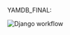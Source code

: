 YAMDB_FINAL:

![Django workflow](https://github.com/Player-18/yamdb_final/actions/workflows/yamdb_workflow.yml/badge.svg)